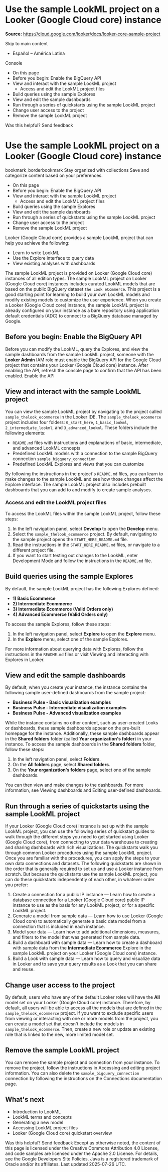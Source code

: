 # Use the sample LookML project on a Looker (Google Cloud core) instance

**Source:** https://cloud.google.com/looker/docs/looker-core-sample-project

Skip to main content 
  * Español – América Latina

Console 


  * On this page
  * Before you begin: Enable the BigQuery API
  * View and interact with the sample LookML project
    * Access and edit the LookML project files
  * Build queries using the sample Explores
  * View and edit the sample dashboards
  * Run through a series of quickstarts using the sample LookML project
  * Change user access to the project
  * Remove the sample LookML project




Was this helpful?
Send feedback 
#  Use the sample LookML project on a Looker (Google Cloud core) instance
bookmark_borderbookmark Stay organized with collections  Save and categorize content based on your preferences.
  * On this page
  * Before you begin: Enable the BigQuery API
  * View and interact with the sample LookML project
    * Access and edit the LookML project files
  * Build queries using the sample Explores
  * View and edit the sample dashboards
  * Run through a series of quickstarts using the sample LookML project
  * Change user access to the project
  * Remove the sample LookML project


Looker (Google Cloud core) provides a sample LookML project that can help you achieve the following:
  * Learn to write LookML
  * Use the Explore interface to query data
  * View existing analyses with dashboards


The sample LookML project is provided on Looker (Google Cloud core) instances of all edition types.
The sample LookML project on Looker (Google Cloud core) instances includes curated LookML models that are based on the public BigQuery dataset `the Look eCommerce`. This project is a good starting point for learning to build your own LookML models and modify existing models to customize the user experience.
When you create a Looker (Google Cloud core) instance, the sample LookML project is already configured on your instance as a bare repository using application default credentials (ADC) to connect to a BigQuery database managed by Google.
## Before you begin: Enable the BigQuery API
Before you can modify the LookML, query the Explores, and view the sample dashboards from the sample LookML project, someone with the **Looker Admin** IAM role must enable the BigQuery API for the Google Cloud project that contains your Looker (Google Cloud core) instance. After enabling the API, refresh the console page to confirm that the API has been enabled.
Enable the API
## View and interact with the sample LookML project
You can view the sample LookML project by navigating to the project called `sample_thelook_ecommerce` in the Looker IDE. The `sample_thelook_ecommerce` project includes four folders: `0_start_here`, `1_basic_lookml`, `2_intermediate_lookml`, and `3_advanced_lookml`. These folders include the following elements:
  * `README.md` files with instructions and explanations of basic, intermediate, and advanced LookML concepts
  * Predefined LookML models with a connection to the sample BigQuery connection `sample_bigquery_connection`
  * Predefined LookML Explores and views that you can customize


By following the instructions in the project's `README.md` files, you can learn to make changes to the sample LookML and see how those changes affect the Explore interface. The sample LookML project also includes prebuilt dashboards that you can add to and modify to create sample analyses.
### Access and edit the LookML project files
To access the LookML files within the sample LookML project, follow these steps:
  1. In the left navigation panel, select **Develop** to open the **Develop** menu.
  2. Select the `sample_thelook_ecommerce` project. By default, navigating to the sample project opens the `START_HERE_README.md` file.
  3. Read the instructions in the `START_HERE_README.md` files, or navigate to a different project file.
  4. If you want to start testing out changes to the LookML, enter Development Mode and follow the instructions in the `README.md` file.


## Build queries using the sample Explores
By default, the sample LookML project has the following Explores defined:
  * **1) Basic Ecommerce**
  * **2) Intermediate Ecommerce**
  * **3) Intermediate Ecommerce (Valid Orders only)**
  * **4) Advanced Ecommerce (Valid Orders only)**


To access the sample Explores, follow these steps:
  1. In the left navigation panel, select **Explore** to open the **Explore** menu.
  2. In the **Explore** menu, select one of the sample Explores.


For more information about querying data with Explores, follow the instructions in the `README.md` files or visit Viewing and interacting with Explores in Looker.
## View and edit the sample dashboards
By default, when you create your instance, the instance contains the following sample user-defined dashboards from the sample project:
  * **Business Pulse - Basic visualization examples**
  * **Business Pulse - Intermediate visualization examples**
  * **Business Pulse - Advanced visualization examples**


While the instance contains no other content, such as user-created Looks or dashboards, these sample dashboards appear on the pre-built homepage for the instance.
Additionally, these sample dashboards appear in the **Shared folders** folder (called **Your organization's folder**) in your instance.
To access the sample dashboards in the **Shared folders** folder, follow these steps:
  1. In the left navigation panel, select **Folders**.
  2. On the **All folders** page, select **Shared folders**.
  3. On the **Your organization's folders** page, select one of the sample dashboards.


You can then view and make changes to the dashboards. For more information, see Viewing dashboards and Editing user-defined dashboards.
## Run through a series of quickstarts using the sample LookML project
If your Looker (Google Cloud core) instance is set up with the sample LookML project, you can use the following series of quickstart guides to walk through the different steps you need to get started using Looker (Google Cloud core), from connecting to your data warehouse to creating and sharing dashboards with rich visualizations. The quickstarts walk you through common Looker procedures using the sample LookML project. Once you are familiar with the procedures, you can apply the steps to your own data connections and datasets.
The following quickstarts are shown in the order that is generally required to set up and use a Looker instance from scratch. But because the quickstarts use the sample LookML project, you can do these quickstarts independently of each other, in whatever order you prefer:
  1. Create a connection for a public IP instance — Learn how to create a database connection for a Looker (Google Cloud core) public IP instance to use as the basis for any LookML project, or for a specific LookML project.
  2. Generate a model from sample data — Learn how to use Looker (Google Cloud core) to automatically generate a basic data model from a connection that is included in each instance.
  3. Model your data — Learn how to add additional dimensions, measures, and filters to the model that was generated from sample data.
  4. Build a dashboard with sample data — Learn how to create a dashboard with sample data from the **Intermediate Ecommerce** Explore in the sample LookML project on your Looker (Google Cloud core) instance.
  5. Build a Look with sample data — Learn how to query and visualize data in Looker and to save your query results as a Look that you can share and reuse.


## Change user access to the project
By default, users who have any of the default Looker roles will have the **All** model set on your Looker (Google Cloud core) instance. Therefore, by default, all users will be able to access all the models that are defined in the `sample_thelook_ecommerce` project.
If you want to exclude specific users from viewing or interacting with one or more models from the project, you can create a model set that doesn't include the models in `sample_thelook_ecommerce`. Then, create a new role or update an existing role that is linked to the new, more limited model set.
## Remove the sample LookML project
You can remove the sample project and connection from your instance. To remove the project, follow the instructions in Accessing and editing project information.
You can also delete the `sample_bigquery_connection` connection by following the instructions on the Connections documentation page.
## What's next
  * Introduction to LookML
  * LookML terms and concepts
  * Generating a new model
  * Accessing LookML project files
  * Looker (Google Cloud core) quickstart overview


Was this helpful?
Send feedback 
Except as otherwise noted, the content of this page is licensed under the Creative Commons Attribution 4.0 License, and code samples are licensed under the Apache 2.0 License. For details, see the Google Developers Site Policies. Java is a registered trademark of Oracle and/or its affiliates.
Last updated 2025-07-26 UTC.


